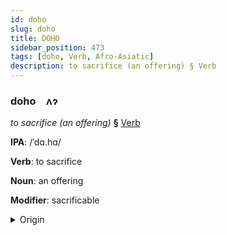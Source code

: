 ```yaml
---
id: doho
slug: doho
title: DOHO
sidebar_position: 473
tags: [doho, Verb, Afro-Asiatic]
description: to sacrifice (an offering) § Verb
---
```


### doho&emsp;<span kind="abugida">ʌɂ</span>

*to sacrifice (an offering)* **§** [Verb](../../tags/Verb)

**IPA**: /ˈdɑ.hɑ/

**Verb**: to sacrifice

**Noun**: an offering

**Modifier**: sacrificable

<details>
    <summary>Origin</summary>
    Arabic ⁧ضَحَّى⁩ ḍaḥḥā /dˤaħ.ħaː/<br/>
    <em>Afro-Asiatic Language Family</em>
</details>